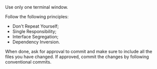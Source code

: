 Use only one terminal window.

Follow the following principles:

- Don't Repeat Yourself;
- Single Responsibility;
- Interface Segregation;
- Dependency Inversion.

When done, ask for approval to commit and make sure to include all the files you have changed.
If approved, commit the changes by following conventional commits.
